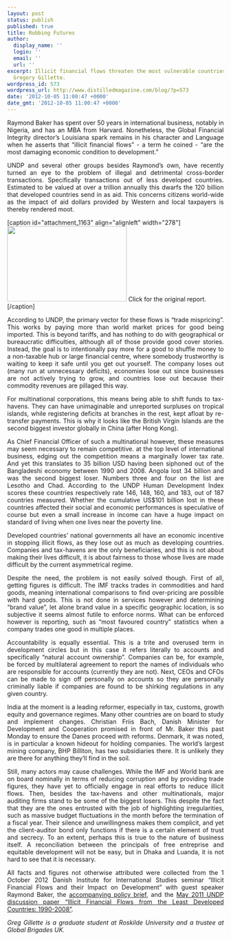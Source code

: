 ```yaml
---
layout: post
status: publish
published: true
title: Robbing Futures
author:
  display_name: ''
  login: ''
  email: ''
  url: ''
excerpt: Illicit financial flows threaten the most vulnerable countries, explains
  Gregory Gillette.
wordpress_id: 573
wordpress_url: http://www.distilledmagazine.com/blog/?p=573
date: '2012-10-05 11:00:47 +0000'
date_gmt: '2012-10-05 11:00:47 +0000'
---
```

<p style="text-align: justify;">Raymond Baker has spent over 50 years in international business, notably in Nigeria, and has an MBA from Harvard. Nonetheless, the Global Financial Integrity director’s Louisiana spark remains in his character and Language when he asserts that “illicit financial flows” - a term he coined - “are the most damaging economic condition to development.”</p>
<p style="text-align: justify;">UNDP and several other groups besides Raymond’s own, have recently turned an eye to the problem of illegal and detrimental cross-border transactions. Specifically transactions out of less developed countries. Estimated to be valued at over a trillion annually this dwarfs the 120 billion that developed countries send in as aid. This concerns citizens world-wide as the impact of aid dollars provided by Western and local taxpayers is thereby rendered moot.</p>
<p>[caption id="attachment_1163" align="alignleft" width="278"]<a href="http://distilledmagazine.com/wp-content/uploads/2012/10/illicit_financialflowsfromtheleastdevelopedcountries1990-2008.html"><img class="size-full wp-image-1163 " title="illicit finance" alt="" src="http://distilledmagazine.com/wp-content/uploads/2012/10/illicit-finance.jpeg" width="278" height="175" /></a> Click for the original report.[/caption]</p>
<p style="text-align: justify;">According to UNDP, the primary vector for these flows is “trade mispricing”. This works by paying more than world market prices for good being imported. This is beyond tariffs, and has nothing to do with geographical or bureaucratic difficulties, although all of those provide good cover stories. Instead, the goal is to intentionally pay more for a good to shuffle money to a non-taxable hub or large financial centre, where somebody trustworthy is waiting to keep it safe until you get out yourself. The company loses out (many run at unnecessary deficits), economies lose out since businesses are not actively trying to grow, and countries lose out because their commodity revenues are pillaged this way.</p>
<p style="text-align: justify;">For multinational corporations, this means being able to shift funds to tax-havens. They can have unimaginable and unreported surpluses on tropical islands, while registering deficits at branches in the rest, kept afloat by re-transfer payments. This is why it looks like the British Virgin Islands are the second biggest investor globally in China (after Hong Kong).</p>
<p style="text-align: justify;">As Chief Financial Officer of such a multinational however, these measures may seem necessary to remain competitive. at the top level of international business, edging out the competition means a marginally lower tax rate. And yet this translates to 35 billion USD having been siphoned out of the Bangladeshi economy between 1990 and 2008. Angola lost 34 billion and was the second biggest loser. Numbers three and four on the list are Lesotho and Chad. According to the UNDP Human Development Index scores these countries respectively rate 146, 148, 160, and 183, out of 187 countries measured. Whether the cumulative US$101 billion lost in these countries affected their social and economic performances is speculative of course but even a small increase in income can have a huge impact on standard of living when one lives near the poverty line.</p>
<p style="text-align: justify;">Developed countries’ national governments all have an economic incentive in stopping illicit flows, as they lose out as much as developing countries. Companies and tax-havens are the only beneficiaries, and this is not about making their lives difficult, it is about fairness to those whose lives are made difficult by the current asymmetrical regime.</p>
<p style="text-align: justify;">Despite the need, the problem is not easily solved though. First of all, getting figures is difficult. The IMF tracks trades in commodities and hard goods, meaning international comparisons to find over-pricing are possible with hard goods. This is not done in services however and determining “brand value”, let alone brand value in a specific geographic location, is so subjective it seems almost futile to enforce norms. What can be enforced however is reporting, such as “most favoured country” statistics when a company trades one good in multiple places.</p>
<p style="text-align: justify;">Accountability is equally essential. This is a trite and overused term in development circles but in this case it refers literally to accounts and specifically “natural account ownership”. Companies can be, for example, be forced by multilateral agreement to report the names of individuals who are responsible for accounts (currently they are not). Next, CEOs and CFOs can be made to sign off personally on accounts so they are personally criminally liable if companies are found to be shirking regulations in any given country.</p>
<p style="text-align: justify;">India at the moment is a leading reformer, especially in tax, customs, growth equity and governance regimes. Many other countries are on board to study and implement changes. Christian Friis Bach, Danish Minister for Development and Cooperation promised in front of Mr. Baker this past Monday to ensure the Danes proceed with reforms. Denmark, it was noted, is in particular a known hideout for holding companies. The world’s largest mining company, BHP Billiton, has two subsidiaries there. It is unlikely they are there for anything they’ll find in the soil.</p>
<p style="text-align: justify;">Still, many actors may cause challenges. While the IMF and World bank are on board nominally in terms of reducing corruption and by providing trade figures, they have yet to officially engage in real efforts to reduce illicit flows. Then, besides the tax-havens and other multinationals, major auditing firms stand to be some of the biggest losers. This despite the fact that they are the ones entrusted with the job of highlighting irregularities, such as massive budget fluctuations in the month before the termination of a fiscal year. Their silence and unwillingness makes them complicit, and yet the client-auditor bond only functions if there is a certain element of trust and secrecy. To an extent, perhaps this is true to the nature of business itself. A reconciliation between the principals of free entreprise and equitable development will not be easy, but in Dhaka and Luanda, it is not hard to see that it is necessary.</p>
<p style="text-align: justify;">All facts and figures not otherwise attributed were collected from the 1 October 2012 Danish Institute for International Studies seminar “Illicit Financial Flows and their Impact on Development” with guest speaker Raymond Baker, the <a href="http://distilledmagazine.com/wp-content/uploads/2012/10/Combating%20illicit%20financial%20flows%20from%20poor%20countries%20%20Estimating%20the%20possible%20gains.pdf">accompanying policy brief</a>, and the <a href="http://distilledmagazine.com/wp-content/uploads/2012/10/illicit_financialflowsfromtheleastdevelopedcountries1990-2008.html">May 2011 UNDP discussion paper “Illicit Financial Flows from the Least Developed Countries: 1990-2008”</a>.</p>
<p style="text-align: justify;"><em>Greg Gillette is a graduate student at Roskilde University and a trustee at Global Brigades UK.</em></p>
